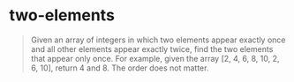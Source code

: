 # two-elements

> Given an array of integers in which two elements appear exactly once and all other elements
> appear exactly twice, find the two elements that appear only once.
> For example, given the array [2, 4, 6, 8, 10, 2, 6, 10], return 4 and 8. The order does not matter.